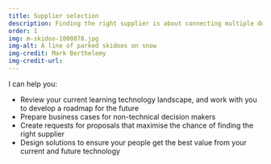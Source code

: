 ```yaml
---
title: Supplier selection
description: Finding the right supplier is about connecting multiple dots, such as business requirements, culture, technology, legal and user experience.
order: 1
img: m-skidoo-1000878.jpg
img-alt: A line of parked skidoos on snow
img-credit: Mark Berthelemy
img-credit-url: 
---
```

I can help you:

- Review your current learning technology landscape, and work with you to develop a roadmap for the future
- Prepare business cases for non-technical decision makers
- Create requests for proposals that maximise the chance of finding the right supplier
- Design solutions to ensure your people get the best value from your current and future technology